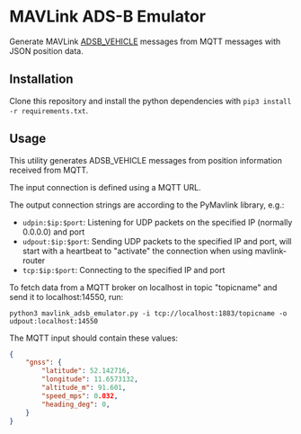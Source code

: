 # MAVLink ADS-B Emulator
Generate MAVLink [ADSB_VEHICLE](https://mavlink.io/en/messages/common.html#ADSB_VEHICLE) messages from MQTT messages with JSON position data.


## Installation
Clone this repository and install the python dependencies with `pip3 install -r requirements.txt`.


## Usage
This utility generates ADSB_VEHICLE messages from position information received from MQTT.

The input connection is defined using a MQTT URL.

The output connection strings are according to the PyMavlink library, e.g.:
- `udpin:$ip:$port`: Listening for UDP packets on the specified IP (normally 0.0.0.0) and port
- `udpout:$ip:$port`: Sending UDP packets to the specified IP and port, will start with a heartbeat to "activate" the connection when using mavlink-router
- `tcp:$ip:$port`: Connecting to the specified IP and port

To fetch data from a MQTT broker on localhost in topic "topicname" and send it to localhost:14550, run:
```shell
python3 mavlink_adsb_emulator.py -i tcp://localhost:1883/topicname -o udpout:localhost:14550
```

The MQTT input should contain these values:
```json
{
    "gnss": {
        "latitude": 52.142716,
        "longitude": 11.6573132,
        "altitude_m": 91.601,
        "speed_mps": 0.032,
        "heading_deg": 0,
    }
}
```
